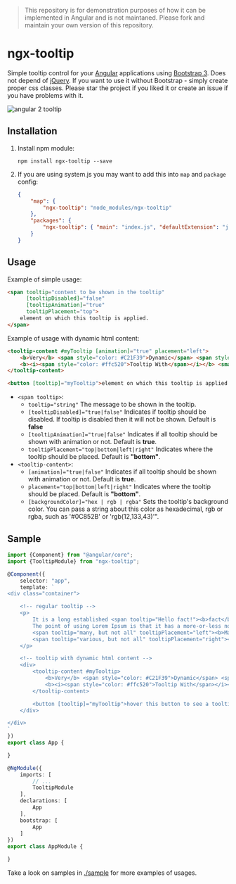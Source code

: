 > This repository is for demonstration purposes of how it can be implemented in Angular and is not maintaned. Please fork and maintain your own version of this repository.

# ngx-tooltip

Simple tooltip control for your [Angular](https://angular.io/) applications using [Bootstrap 3](http://getbootstrap.com/). Does not depend of [jQuery](https://jquery.com/).
If you want to use it without Bootstrap - simply create proper css classes. Please star the project if you liked it or create an issue if you have problems with it.

![angular 2 tooltip](./resources/tooltip-example.png)

## Installation

1. Install npm module:

    `npm install ngx-tooltip --save`

2. If you are using system.js you may want to add this into `map` and `package` config:

    ```json
    {
        "map": {
            "ngx-tooltip": "node_modules/ngx-tooltip"
        },
        "packages": {
            "ngx-tooltip": { "main": "index.js", "defaultExtension": "js" }
        }
    }
    ```

## Usage

Example of simple usage:

```html
<span tooltip="content to be shown in the tooltip"
      [tooltipDisabled]="false"
      [tooltipAnimation]="true"
      tooltipPlacement="top">
    element on which this tooltip is applied.
</span>
```

Example of usage with dynamic html content:

```html
<tooltip-content #myTooltip [animation]="true" placement="left">
    <b>Very</b> <span style="color: #C21F39">Dynamic</span> <span style="color: #00b3ee">Reusable</span>
    <b><i><span style="color: #ffc520">Tooltip With</span></i></b> <small>Html support</small>.
</tooltip-content>

<button [tooltip]="myTooltip">element on which this tooltip is applied.</button>
```

* `<span tooltip>`:
    * `tooltip="string"` The message to be shown in the tooltip.
    * `[tooltipDisabled]="true|false"` Indicates if tooltip should be disabled. If tooltip is disabled then it will not be shown. Default is **false**
    * `[tooltipAnimation]="true|false"` Indicates if all tooltip should be shown with animation or not. Default is **true**.
    * `tooltipPlacement="top|bottom|left|right"` Indicates where the tooltip should be placed. Default is **"bottom"**.
* `<tooltip-content>`:
    * `[animation]="true|false"` Indicates if all tooltip should be shown with animation or not. Default is **true**.
    * `placement="top|bottom|left|right"` Indicates where the tooltip should be placed. Default is **"bottom"**.
    * `[backgroundColor]="hex | rgb | rgba"` Sets the tooltip's background color. You can pass a string about this color as hexadecimal, rgb or rgba, such as '#0C852B' or 'rgb(12,133,43)'".

## Sample

```typescript
import {Component} from "@angular/core";
import {TooltipModule} from "ngx-tooltip";

@Component({
    selector: "app",
    template: `
<div class="container">

    <!-- regular tooltip -->
    <p>
        It is a long established <span tooltip="Hello fact!"><b>fact</b></span> that a reader will be distracted by the readable content of a page when looking at its layout.
        The point of using Lorem Ipsum is that it has a more-or-less normal distribution of letters, as opposed to using 'Content here, content here', making it look like readable English.
        <span tooltip="many, but not all" tooltipPlacement="left"><b>Many desktop</b></span> publishing packages and web page editors now use Lorem Ipsum as their default model text, and a search for 'lorem ipsum' will uncover many web sites still in their infancy.
        <span tooltip="various, but not all" tooltipPlacement="right"><b>Various versions</b></span> have evolved over the years, sometimes by accident, <span tooltip="another hint" tooltipPlacement="top"><b>sometimes on purpose</b></span> (injected humour and the like)
    </p>

    <!-- tooltip with dynamic html content -->
    <div>
        <tooltip-content #myTooltip>
            <b>Very</b> <span style="color: #C21F39">Dynamic</span> <span style="color: #00b3ee">Reusable</span>
            <b><i><span style="color: #ffc520">Tooltip With</span></i></b> <small>Html support</small>.
        </tooltip-content>

        <button [tooltip]="myTooltip">hover this button to see a tooltip</button>
    </div>

</div>
`
})
export class App {

}

@NgModule({
    imports: [
        // ...
        TooltipModule
    ],
    declarations: [
        App
    ],
    bootstrap: [
        App
    ]
})
export class AppModule {

}
```

Take a look on samples in [./sample](https://github.com/pleerock/ngx-tooltip/tree/master/sample) for more examples of
usages.
